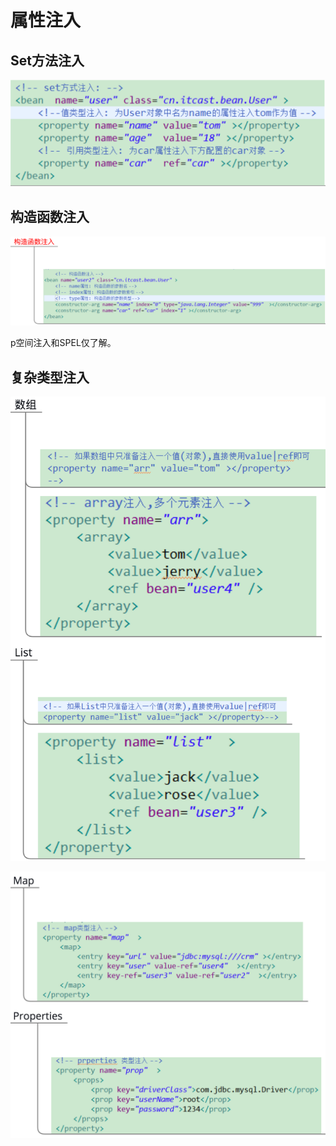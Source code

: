# 属性注入

## Set方法注入

![](../../../.gitbook/assets/image%20%28123%29.png)

## 构造函数注入

![](../../../.gitbook/assets/image%20%2824%29.png)

p空间注入和SPEL仅了解。

## 复杂类型注入

![](../../../.gitbook/assets/image%20%28117%29.png)

![](../../../.gitbook/assets/image%20%28142%29.png)

